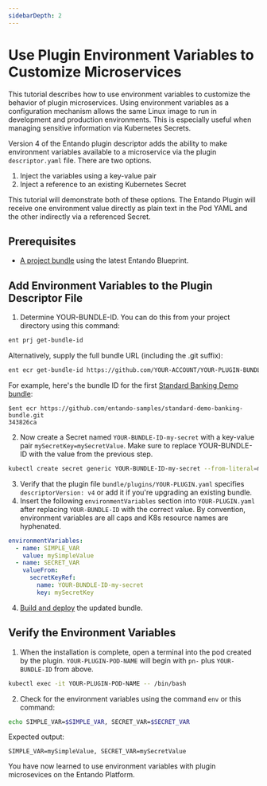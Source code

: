 ```yaml
---
sidebarDepth: 2
---
```


# Use Plugin Environment Variables to Customize Microservices

This tutorial describes how to use environment variables to customize the behavior of plugin microservices. Using environment variables as a configuration mechanism allows the same Linux image to run in development and production environments. This is especially useful when managing sensitive information via Kubernetes Secrets.

Version 4 of the Entando plugin descriptor adds the ability to make environment variables available to a microservice via the plugin `descriptor.yaml` file. There are two options.
1. Inject the variables using a key-value pair
2. Inject a reference to an existing Kubernetes Secret 

This tutorial will demonstrate both of these options. The Entando Plugin will receive one environment value directly as plain text in the Pod YAML and the other indirectly via a referenced Secret.

## Prerequisites
* [A project bundle](../create/ms/generate-microservices-and-micro-frontends.md) using the latest Entando Blueprint. 

## Add Environment Variables to the Plugin Descriptor File
1. Determine YOUR-BUNDLE-ID. You can do this from your project directory using this command:
```sh
ent prj get-bundle-id
```
Alternatively, supply the full bundle URL (including the .git suffix):
```sh
ent ecr get-bundle-id https://github.com/YOUR-ACCOUNT/YOUR-PLUGIN-BUNDLE.git
```
For example, here's the bundle ID for the first [Standard Banking Demo bundle](../solution/install-standard-demo.md):
```
$ent ecr https://github.com/entando-samples/standard-demo-banking-bundle.git
343826ca
```

2. Now create a Secret named `YOUR-BUNDLE-ID-my-secret` with a key-value pair `mySecretKey=mySecretValue`. Make sure to replace YOUR-BUNDLE-ID with the value from the previous step. 
```sh
kubectl create secret generic YOUR-BUNDLE-ID-my-secret --from-literal=mySecretKey=mySecretValue -n entando
```
3. Verify that the plugin file `bundle/plugins/YOUR-PLUGIN.yaml` specifies `descriptorVersion: v4` or add it if you're upgrading an existing bundle.
4. Insert the following `environmentVariables` section into `YOUR-PLUGIN.yaml` after replacing `YOUR-BUNDLE-ID` with the correct value. By convention, environment variables are all caps and K8s resource names are hyphenated.
```yaml
environmentVariables:
  - name: SIMPLE_VAR
    value: mySimpleValue
  - name: SECRET_VAR
    valueFrom:
      secretKeyRef:
        name: YOUR-BUNDLE-ID-my-secret
        key: mySecretKey
```
4. [Build and deploy](../create/pb/publish-project-bundle.md) the updated bundle.

## Verify the Environment Variables

1. When the installation is complete, open a terminal into the pod created by the plugin. `YOUR-PLUGIN-POD-NAME` will begin with `pn-` plus `YOUR-BUNDLE-ID` from above. 
```sh
kubectl exec -it YOUR-PLUGIN-POD-NAME -- /bin/bash
````

2. Check for the environment variables using the command `env` or this command:
```sh
echo SIMPLE_VAR=$SIMPLE_VAR, SECRET_VAR=$SECRET_VAR
```
Expected output:
```text
SIMPLE_VAR=mySimpleValue, SECRET_VAR=mySecretValue
```

You have now learned to use environment variables with plugin microsevices on the Entando Platform.


